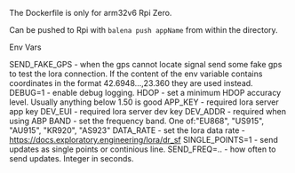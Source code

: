 The Dockerfile is only for arm32v6 Rpi Zero.

Can be pushed to Rpi with `balena push appName` from within the directory.

Env Vars

SEND_FAKE_GPS - when the gps cannot locate signal send some fake gps to test the lora connection. If the content of the env variable contains coordinates in the format 42.6948...,23.360 they are used instead.
DEBUG=1 - enable debug logging.
HDOP - set a minimum HDOP accuracy level. Usually anything below 1.50 is good
APP_KEY - required lora server app key
DEV_EUI - required lora server dev key
DEV_ADDR  - required when using ABP
BAND - set the frequency band. One of:"EU868", "US915", "AU915", "KR920", "AS923"
DATA_RATE - set the lora data rate - https://docs.exploratory.engineering/lora/dr_sf
SINGLE_POINTS=1 - send updates as single points or continious line.
SEND_FREQ=..  - how often to send updates. Integer in seconds.